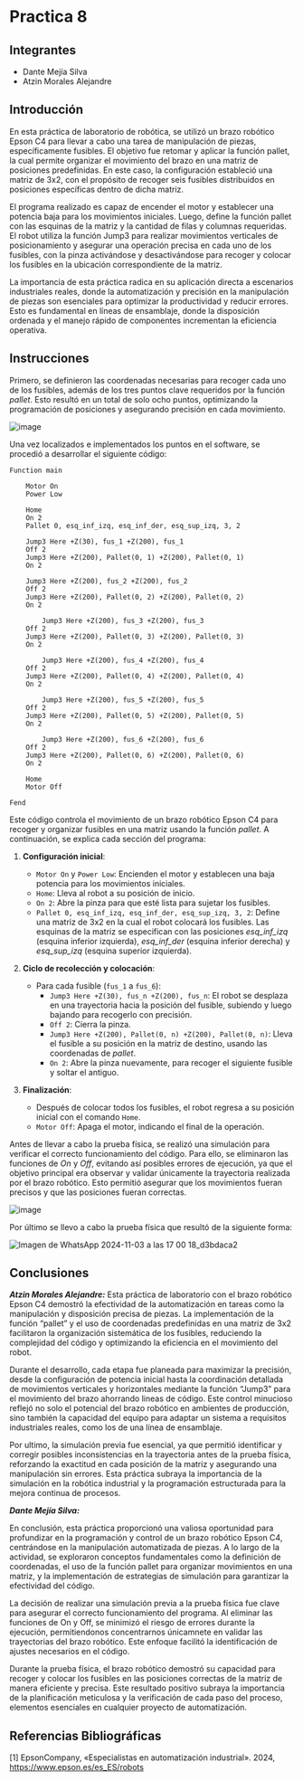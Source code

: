 # Practica 8

## Integrantes

- Dante Mejía Silva
- Atzin Morales Alejandre

## Introducción 

En esta práctica de laboratorio de robótica, se utilizó un brazo robótico Epson C4 para llevar a cabo una tarea de manipulación de piezas, específicamente fusibles. El objetivo fue retomar y aplicar la función pallet, la cual permite organizar el movimiento del brazo en una matriz de posiciones predefinidas. En este caso, la configuración estableció una matriz de 3x2, con el propósito de recoger seis fusibles distribuidos en posiciones específicas dentro de dicha matriz.

El programa realizado es capaz de encender el motor y establecer una potencia baja para los movimientos iniciales. Luego, define la función pallet con las esquinas de la matriz y la cantidad de filas y columnas requeridas. El robot utiliza la función Jump3 para realizar movimientos verticales de posicionamiento y asegurar una operación precisa en cada uno de los fusibles, con la pinza activándose y desactivándose para recoger y colocar los fusibles en la ubicación correspondiente de la matriz.

La importancia de esta práctica radica en su aplicación directa a escenarios industriales reales, donde la automatización y precisión en la manipulación de piezas son esenciales para optimizar la productividad y reducir errores. Esto es fundamental en líneas de ensamblaje, donde la disposición ordenada y el manejo rápido de componentes incrementan la eficiencia operativa.

## Instrucciones

Primero, se definieron las coordenadas necesarias para recoger cada uno de los fusibles, además de los tres puntos clave requeridos por la función *pallet*. Esto resultó en un total de solo ocho puntos, optimizando la programación de posiciones y asegurando precisión en cada movimiento.

![image](https://github.com/user-attachments/assets/68ca98b1-9ee6-4295-a34c-e3e61e41fdee)

Una vez localizados e implementados los puntos en el software, se procedió a desarrollar el siguiente código:
```
Function main
	
	Motor On
	Power Low
		
	Home
	On 2
	Pallet 0, esq_inf_izq, esq_inf_der, esq_sup_izq, 3, 2
		    
	Jump3 Here +Z(30), fus_1 +Z(200), fus_1
    Off 2
	Jump3 Here +Z(200), Pallet(0, 1) +Z(200), Pallet(0, 1)
	On 2
	
	Jump3 Here +Z(200), fus_2 +Z(200), fus_2
	Off 2
	Jump3 Here +Z(200), Pallet(0, 2) +Z(200), Pallet(0, 2)
	On 2
	
		Jump3 Here +Z(200), fus_3 +Z(200), fus_3
	Off 2
	Jump3 Here +Z(200), Pallet(0, 3) +Z(200), Pallet(0, 3)
	On 2
	
		Jump3 Here +Z(200), fus_4 +Z(200), fus_4
	Off 2
	Jump3 Here +Z(200), Pallet(0, 4) +Z(200), Pallet(0, 4)
	On 2
	
		Jump3 Here +Z(200), fus_5 +Z(200), fus_5
	Off 2
	Jump3 Here +Z(200), Pallet(0, 5) +Z(200), Pallet(0, 5)
	On 2
	
		Jump3 Here +Z(200), fus_6 +Z(200), fus_6
	Off 2
	Jump3 Here +Z(200), Pallet(0, 6) +Z(200), Pallet(0, 6)
	On 2
	
	Home
	Motor Off
	
Fend
```
Este código controla el movimiento de un brazo robótico Epson C4 para recoger y organizar fusibles en una matriz usando la función *pallet*. A continuación, se explica cada sección del programa:

1. **Configuración inicial**:
   - `Motor On` y `Power Low`: Encienden el motor y establecen una baja potencia para los movimientos iniciales.
   - `Home`: Lleva al robot a su posición de inicio.
   - `On 2`: Abre la pinza para que esté lista para sujetar los fusibles.
   - `Pallet 0, esq_inf_izq, esq_inf_der, esq_sup_izq, 3, 2`: Define una matriz de 3x2 en la cual el robot colocará los fusibles. Las esquinas de la matriz se especifican con las posiciones *esq_inf_izq* (esquina inferior izquierda), *esq_inf_der* (esquina inferior derecha) y *esq_sup_izq* (esquina superior izquierda).

2. **Ciclo de recolección y colocación**:
   - Para cada fusible (`fus_1` a `fus_6`):
     - `Jump3 Here +Z(30), fus_n +Z(200), fus_n`: El robot se desplaza en una trayectoria hacia la posición del fusible, subiendo y luego bajando para recogerlo con precisión.
     - `Off 2`: Cierra la pinza.
     - `Jump3 Here +Z(200), Pallet(0, n) +Z(200), Pallet(0, n)`: Lleva el fusible a su posición en la matriz de destino, usando las coordenadas de *pallet*.
     - `On 2`: Abre la pinza nuevamente, para recoger el siguiente fusible y soltar el antiguo.

3. **Finalización**:
   - Después de colocar todos los fusibles, el robot regresa a su posición inicial con el comando `Home`.
   - `Motor Off`: Apaga el motor, indicando el final de la operación.

Antes de llevar a cabo la prueba física, se realizó una simulación para verificar el correcto funcionamiento del código. Para ello, se eliminaron las funciones de *On* y *Off*, evitando así posibles errores de ejecución, ya que el objetivo principal era observar y validar únicamente la trayectoria realizada por el brazo robótico. Esto permitió asegurar que los movimientos fueran precisos y que las posiciones fueran correctas.

![image](https://github.com/user-attachments/assets/b97d4c83-d13f-4fbd-897d-b20857d3ba3e)

Por último se llevo a cabo la prueba física que resultó de la siguiente forma:

![Imagen de WhatsApp 2024-11-03 a las 17 00 18_d3bdaca2](https://github.com/user-attachments/assets/d87ef01c-ad19-40d1-af99-7fa77512f8ac)

## Conclusiones

***Atzin Morales Alejandre:*** Esta práctica de laboratorio con el brazo robótico Epson C4 demostró la efectividad de la automatización en tareas como la manipulación y disposición precisa de piezas. La implementación de la función “pallet” y el uso de coordenadas predefinidas en una matriz de 3x2 facilitaron la organización sistemática de los fusibles, reduciendo la complejidad del código y optimizando la eficiencia en el movimiento del robot.

Durante el desarrollo, cada etapa fue planeada para maximizar la precisión, desde la configuración de potencia inicial hasta la coordinación detallada de movimientos verticales y horizontales mediante la función “Jump3” para el movimiento del brazo ahorrando lineas de código. Este control minucioso reflejó no solo el potencial del brazo robótico en ambientes de producción, sino también la capacidad del equipo para adaptar un sistema a requisitos industriales reales, como los de una línea de ensamblaje.

Por ultimo, la simulación previa fue esencial, ya que permitió identificar y corregir posibles inconsistencias en la trayectoria antes de la prueba física, reforzando la exactitud en cada posición de la matriz y asegurando una manipulación sin errores. Esta práctica subraya la importancia de la simulación en la robótica industrial y la programación estructurada para la mejora continua de procesos.




***Dante Mejía Silva:*** 

En conclusión, esta práctica proporcionó una valiosa oportunidad para profundizar en la programación y control de un brazo robótico Epson C4, centrándose en la manipulación automatizada de piezas. A lo largo de la actividad, se exploraron conceptos fundamentales como la definición de coordenadas, el uso de la función pallet para organizar movimientos en una matriz, y la implementación de estrategias de simulación para garantizar la efectividad del código.

La decisión de realizar una simulación previa a la prueba física fue clave para asegurar el correcto funcionamiento del programa. Al eliminar las funciones de On y Off, se minimizó el riesgo de errores durante la ejecución, permitiendonos concentrarnos únicamnete en validar las trayectorias del brazo robótico. Este enfoque facilitó la identificación de ajustes necesarios en el código.

Durante la prueba física, el brazo robótico demostró su capacidad para recoger y colocar los fusibles en las posiciones correctas de la matriz de manera eficiente y precisa. Este resultado positivo subraya la importancia de la planificación meticulosa y la verificación de cada paso del proceso, elementos esenciales en cualquier proyecto de automatización.

## Referencias Bibliográficas 

[1] 	EpsonCompany, «Especialistas en automatización industrial». 2024, https://www.epson.es/es_ES/robots





























